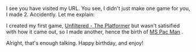 I see you have visited my URL. You see, I didn't just make one game for you, I made 2. Accidently. Let me explain:

I created my first game, [Unfiltered - The Platformer](tiltedangle.github.io/games/unfiltered) but wasn't satisified with how it came out, 
so I made another, hence the birth of [MS Pac Man](tiltedangle.github.io/games/mspacman) . 

Alright, that's enough talking. Happy birthday, and enjoy!
